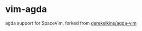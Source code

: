 # vim-agda

agda support for SpaceVim, forked from [derekelkins/agda-vim](https://github.com/derekelkins/agda-vim/)
